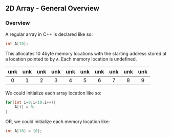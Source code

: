 ## 2D Array - General Overview

### Overview

A regular array in C++ is declared like so:

```cpp
int A[10];
```

This allocates 10 4byte memory locations with the starting address stored at a location pointed to by `A`. Each memory location is undefined. 

| unk  | unk   | unk   |  unk  | unk   |  unk  | unk   | unk   |  unk  | unk   |
|:----:|:-----:|:-----:|:-----:|:-----:|:-----:|:-----:|:-----:|:-----:|:-----:|  
| 0 | 1 | 2 | 3 | 4 | 5 | 6 | 7 | 8 | 9 |

We could initialize each array location like so:

```cpp
for(int i=0;i<10;i++){
    A[i] = 0;
}
```

OR, we could initialize each memory location like:

```cpp
int A[10] = {0};
```

